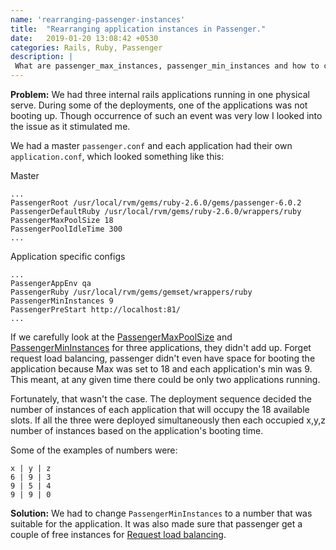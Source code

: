 ```yaml
---
name: 'rearranging-passenger-instances'
title:  "Rearranging application instances in Passenger."
date:   2019-01-20 13:08:42 +0530
categories: Rails, Ruby, Passenger
description: |
 What are passenger_max_instances, passenger_min_instances and how to configure them correctly.
---
```


**Problem:**
We had three internal rails applications running in one physical serve. During some of the deployments,
one of the applications was not booting up. Though occurrence of such an event was very low I looked
into the issue as it stimulated me.

We had a master `passenger.conf` and each application had their own `application.conf`,
which looked something like this:

Master
```shell
...
PassengerRoot /usr/local/rvm/gems/ruby-2.6.0/gems/passenger-6.0.2
PassengerDefaultRuby /usr/local/rvm/gems/ruby-2.6.0/wrappers/ruby
PassengerMaxPoolSize 18
PassengerPoolIdleTime 300
...
```

Application specific configs
```shell
...
PassengerAppEnv qa
PassengerRuby /usr/local/rvm/gems/gemset/wrappers/ruby
PassengerMinInstances 9
PassengerPreStart http://localhost:81/
...
```

If we carefully look at the [PassengerMaxPoolSize](https://www.phusionpassenger.com/library/config/nginx/reference/#passenger_max_instances) and [PassengerMinInstances](https://www.phusionpassenger.com/library/config/nginx/reference/#passenger_min_instances)
for three applications, they didn't add up. Forget request load balancing, passenger didn't even 
have space for booting the application because Max was set to 18 and each application's 
min was 9. This meant, at any given time there could be only two applications running.

Fortunately, that wasn't the case. The deployment sequence decided the number of instances
of each application that will occupy the 18 available slots. If all the three were deployed
simultaneously then each occupied x,y,z number of instances based on the application's booting time.

Some of the examples of numbers were:
```
x | y | z
6 | 9 | 3
9 | 5 | 4
9 | 9 | 0
```
**Solution:**
We had to change `PassengerMinInstances` to a number that was suitable for the application.
It was also made sure that passenger get a couple of free instances for [Request load balancing](https://www.phusionpassenger.com/library/indepth/ruby/request_load_balancing.html).




